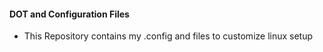 #### DOT and Configuration Files 

- This Repository contains my .config and files to customize linux setup
